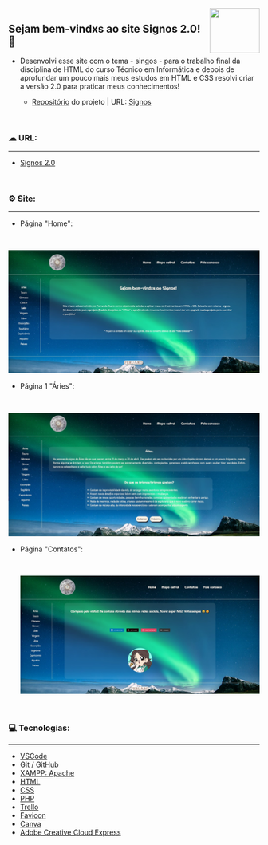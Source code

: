 <img align="right" height="90" width="100" src="https://cdn.jsdelivr.net/gh/devicons/devicon/icons/html5/html5-original.svg" />

## Sejam bem-vindxs ao site Signos 2.0! 🚀

* Desenvolvi esse site com o tema - singos - para o trabalho final da disciplina de HTML do curso Técnico em Informática e depois de aprofundar um pouco mais meus estudos em HTML e CSS resolvi criar a versão 2.0 para praticar meus conhecimentos! 

  * [Repositório](https://github.com/Feruaro/site-disciplina-html) do projeto   |   URL: [Signos](http://www.signosoficial.c1.biz/)

    ​


### ☁ URL:

-----------

* <a href="http://newsignos.c1.biz/">Signos 2.0</a>

  ​

### ⚙ Site:

--------

* Página "Home":

  ​

<img src="https://github.com/Feruaro/Site-Signos-Upgrade/blob/main/img-readme/1.jpg">

<br>

* Página 1 "Áries":

  ​

<img src="https://github.com/Feruaro/Site-Signos-Upgrade/blob/main/img-readme/2.jpg">

<br>

* Página "Contatos":

  ​

  <img src="https://github.com/Feruaro/Site-Signos-Upgrade/blob/main/img-readme/3.jpg">

<br>

### 💻 Tecnologias:

----------

* [VSCode](https://code.visualstudio.com/download)
* [Git](https://git-scm.com/downloads) / [GitHub](https://github.com/)
* [XAMPP: Apache](https://www.apachefriends.org/pt_br/download.html)
* [HTML](https://pt.wikipedia.org/wiki/HTML)
* [CSS](https://pt.wikipedia.org/wiki/Cascading_Style_Sheets)
* [PHP](https://pt.wikipedia.org/wiki/PHP)
* [Trello](https://trello.com/)
* [Favicon](http://www.favicon.pro/pt/)
* [Canva](https://www.canva.com/)
* [Adobe Creative Cloud Express](https://express.adobe.com/pt-BR/sp/design/post/urn:aaid:sc:US:ffe1c77b-f452-4da0-88a7-c0b07be404b8?workflow=blank&_branch_match_id=1002378104943377202&_branch_referrer=H4sIAAAAAAAAA8soKSkottLXT0zJT0otLkgsyi7ILy7RSywo0MvJzMvWT7cozjapSLJwDAMAArqN4SoAAAA%3D)
